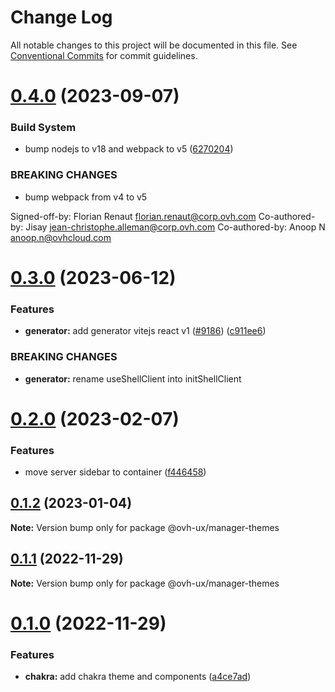 # Change Log

All notable changes to this project will be documented in this file.
See [Conventional Commits](https://conventionalcommits.org) for commit guidelines.

# [0.4.0](https://github.com/ovh/manager/compare/@ovh-ux/manager-themes@0.3.0...@ovh-ux/manager-themes@0.4.0) (2023-09-07)


### Build System

* bump nodejs to v18 and webpack to v5 ([6270204](https://github.com/ovh/manager/commit/6270204e59bbfb87ec000c5853be08027affbb69))


### BREAKING CHANGES

* bump webpack from v4 to v5

Signed-off-by: Florian Renaut <florian.renaut@corp.ovh.com>
Co-authored-by: Jisay <jean-christophe.alleman@corp.ovh.com>
Co-authored-by: Anoop N <anoop.n@ovhcloud.com>





# [0.3.0](https://github.com/ovh/manager/compare/@ovh-ux/manager-themes@0.2.0...@ovh-ux/manager-themes@0.3.0) (2023-06-12)


### Features

* **generator:**  add generator vitejs react v1 ([#9186](https://github.com/ovh/manager/issues/9186)) ([c911ee6](https://github.com/ovh/manager/commit/c911ee6168e2803e2022dc0e275f242953ad8255))


### BREAKING CHANGES

* **generator:** rename useShellClient into initShellClient





# [0.2.0](https://github.com/ovh/manager/compare/@ovh-ux/manager-themes@0.1.2...@ovh-ux/manager-themes@0.2.0) (2023-02-07)


### Features

* move server sidebar to container ([f446458](https://github.com/ovh/manager/commit/f446458542308f1ba0ae2cbccf9ed198081b5daa))





## [0.1.2](https://github.com/ovh/manager/compare/@ovh-ux/manager-themes@0.1.1...@ovh-ux/manager-themes@0.1.2) (2023-01-04)

**Note:** Version bump only for package @ovh-ux/manager-themes





## [0.1.1](https://github.com/ovh/manager/compare/@ovh-ux/manager-themes@0.1.0...@ovh-ux/manager-themes@0.1.1) (2022-11-29)

**Note:** Version bump only for package @ovh-ux/manager-themes





# [0.1.0](https://github.com/ovh/manager/compare/@ovh-ux/manager-themes@0.0.0...@ovh-ux/manager-themes@0.1.0) (2022-11-29)


### Features

* **chakra:** add chakra theme and components ([a4ce7ad](https://github.com/ovh/manager/commit/a4ce7adc01f59dcea9d0add60cc6c3ed225c13de))
